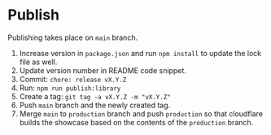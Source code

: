 # Publish

Publishing takes place on `main` branch.

1. Increase version in `package.json` and run `npm install` to update the lock file as well.
2. Update version number in README code snippet.
3. Commit: `chore: release vX.Y.Z`
4. Run: `npm run publish:library`
5. Create a tag: `git tag -a vX.Y.Z -m "vX.Y.Z"`
6. Push `main` branch and the newly created tag.
7. Merge `main` to `production` branch and push `production` so that cloudflare builds the showcase based on the contents of the `production` branch.
